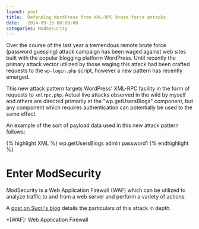 ```yaml
---
layout: post
title:  Defending WordPress from XML-RPC brute force attacks
date:   2014-09-15 00:08:00
categories: ModSecurity
---
```

Over the course of the last year a tremendous remote brute force (password guessing) attack campaign has been waged against web sites built with the popular blogging platform WordPress. Until recently the primary attack vector utilized by those waging this attack had been crafted requests to the `wp-login.php` script, however a new pattern has recently emerged.

This new attack pattern targets WordPress' XML-RPC facility in the form of requests to `xmlrpc.php`. Actual live attacks observed in the wild by myself and others are directed primarily at the "wp.getUsersBlogs" component, but any component which requires authentication can potentially be used to the same effect.

An example of the sort of payload data used in this new attack pattern follows:

{% highlight XML %}
<methodCall>
  <methodName>wp.getUsersBlogs</methodName>
  <params>
    <param><value><string>admin</string></value></param>
    <param><value><string>password1</string></value></param>
  </params>
</methodCall>
{% endhighlight %}

Enter ModSecurity
=================
ModSecurity is a Web Application Firewall (WAF) which can be utilized to analyze traffic to and from a web server and perform a variety of actions.

A [post on Sucri's blog](http://blog.sucuri.net/2014/07/new-brute-force-attacks-exploiting-xmlrpc-in-wordpress.html) details the particulars of this attack in depth.

*[WAF]: Web Application Firewall
